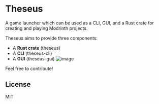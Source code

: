 # Theseus
A game launcher which can be used as a CLI, GUI, and a Rust crate for creating and playing Modrinth projects.

Theseus aims to provide three components:
- A **Rust crate** (theseus)
- A **CLI** (theseus-cli)
- A **GUI** (theseus-gui)
![image](https://user-images.githubusercontent.com/55807755/186939503-d420d58c-7ca8-4057-aad8-21fc910b524a.png)

Feel free to contribute!

## License
MIT
